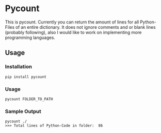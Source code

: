 # Pycount
This is pycount. Currently you can return the amount of lines for all Python-Files of an
entire dictionary.
It does not ignore comments and or blank lines (probably following), also I would like to 
work on implementing more programming languages.
## Usage
### Installation
```commandline
pip install pycount
```
### Usage
```
pycount FOLDER_TO_PATH
```

### Sample Output
```
pycount ./
>>> Total lines of Python-Code in folder:  86
```